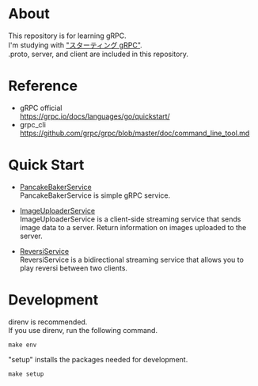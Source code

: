 # About

This repository is for learning gRPC.  
I'm studying with ["スターティング gRPC"](https://tatsu-zine.com/books/starting-grpc).  
.proto, server, and client are included in this repository.

# Reference

- gRPC official  
  https://grpc.io/docs/languages/go/quickstart/
- grpc_cli  
  https://github.com/grpc/grpc/blob/master/doc/command_line_tool.md

# Quick Start

- [PancakeBakerService](./SERVICE_PANCAKE_BAKER.md)  
  PancakeBakerService is simple gRPC service.

- [ImageUploaderService](./SERVICE_IMAGE_UPLOADER.md)  
  ImageUploaderService is a client-side streaming service that sends image data to a server.
  Return information on images uploaded to the server.

- [ReversiService](./SERVICE_REVERSI.md)  
  ReversiService is a bidirectional streaming service that allows you to play reversi between two clients.

# Development

direnv is recommended.  
If you use direnv, run the following command.

```
make env
```

"setup" installs the packages needed for development.

```
make setup
```
